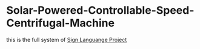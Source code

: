 # Solar-Powered-Controllable-Speed-Centrifugal-Machine
this is the full system of [Sign Languange Project](https://github.com/Steve246/Sign-Languange-Recognition) 
